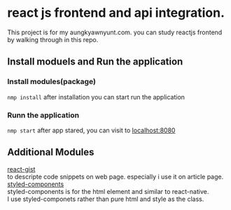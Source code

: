 # react js frontend and api integration.

This project is for my aungkyawnyunt.com. you can study reactjs frontend by walking through in this repo.

## Install moduels and Run the application

### Install modules(package)
`nmp install`
after installation you can start run the application
### Runn the application
`nmp start`
after app stared, you can visit to [localhost:8080](http://localhost:8080)

## Additional Modules
[react-gist](https://www.npmjs.com/package/react-gist)  
to descripte code snippets on web page. especially i use it on article page.  
[styled-components](https://styled-components.com/)  
styled-components is for the html element and similar to react-native.   
I use styled-componets rather than pure html and style as the class.  
